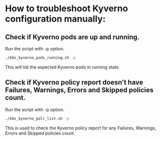 # How to troubleshoot Kyverno configuration manually:

## Check if Kyverno pods are up and running.

Run the script with -p option.

```bash
./k8s_kyverno_pods_running.sh -p
```

This will list the expected Kyverno pods in running state.

## Check if Kyverno policy report doesn’t have Failures, Warnings, Errors and Skipped policies count.

Run the script with -p option.

```bash
./k8s_kyverno_polr_list.sh -p
```

This is used to check the Kyverno policy report for any Failures, Warnings, Errors and Skipped policies count.
